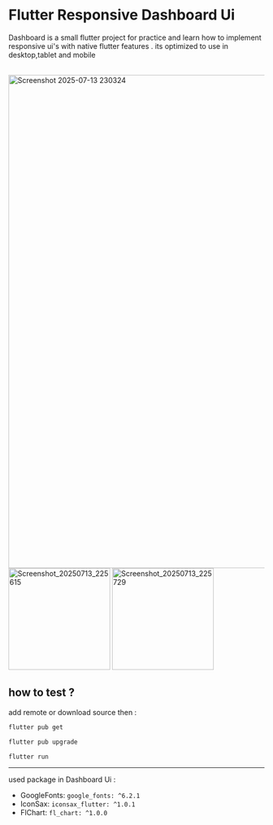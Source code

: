 # Flutter Responsive Dashboard Ui


Dashboard is a small flutter project for practice and learn how to implement responsive ui's with native flutter features .
its optimized to use in desktop,tablet and mobile
<br>
<br>

<p align="left">
<img width="1918" height="970" alt="Screenshot 2025-07-13 230324" src="https://github.com/user-attachments/assets/c105bc54-3453-4890-b586-22edd4c879e5" />
<img width="200" alt="Screenshot_20250713_225615" src="https://github.com/user-attachments/assets/5fc360bb-5661-4f70-bed4-43d0e928b913" />
<img width="200" alt="Screenshot_20250713_225729" src="https://github.com/user-attachments/assets/34b7cfa5-1d31-4506-b39e-4033f73050fb" />
</p>


## how to test ?

add remote or download source then :


```bash
flutter pub get
```
```bash
flutter pub upgrade
```
```bash
flutter run
```
<hr>


used package in Dashboard Ui :

* GoogleFonts: `google_fonts: ^6.2.1`
* IconSax: `iconsax_flutter: ^1.0.1`
* FlChart: `fl_chart: ^1.0.0`













